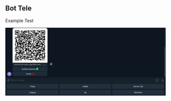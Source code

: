 ## Bot Tele

Example Test

![image](https://github.com/AsrofurRizqi/Batbotbatbot/blob/main/contoh.PNG?raw=true)